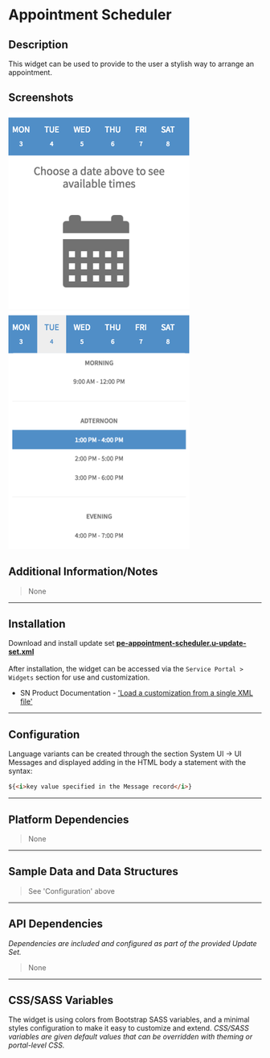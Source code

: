 # Appointment Scheduler

## Description

This widget can be used to provide to the user a stylish way to arrange an appointment.

## Screenshots
![alt text](../images/pe-appointment-scheduler-01.png "Appointment Scheduler - Day selection")
![alt text](../images/pe-appointment-scheduler-02.png "Appointment Scheduler - Time selection")

## Additional Information/Notes
> None
---
## Installation
Download and install update set **[pe-appointment-scheduler.u-update-set.xml](https://github.com/platform-experience/serviceportal-widget-library/blob/master/pe-appointment-scheduler/pe-appointment-scheduler.u-update-set.xml)** <br/><br/>
After installation, the widget can be accessed via the `Service Portal > Widgets` section for use and customization.<br/>
* SN Product Documentation - ['Load a customization from a single XML file'](https://docs.servicenow.com/bundle/jakarta-application-development/page/build/system-update-sets/task/t_SaveAnUpdateSetAsAnXMLFile.html)
---
## Configuration
Language variants can be created through the section System UI -> UI Messages and displayed adding in the HTML body a statement with the syntax:

```html
${<i>key value specified in the Message record</i>}
```

---
## Platform Dependencies
> None
---
## Sample Data and Data Structures
> See 'Configuration' above
---
## API Dependencies
<i>Dependencies are included and configured as part of the provided Update Set.</i>
> None
---
## CSS/SASS Variables
The widget is using colors from Bootstrap SASS variables, and a minimal styles configuration to make it easy to customize and extend.
_CSS/SASS variables are given default values that can be overridden with theming or portal-level CSS._
